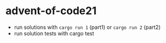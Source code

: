 # advent-of-code21

* run solutions with `cargo run 1` (part1) or `cargo run 2` (part2)
* run solution tests with cargo test
